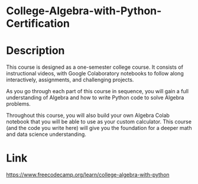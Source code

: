 # College-Algebra-with-Python-Certification

# Description
This course is designed as a one-semester college course. It consists of instructional videos, with Google Colaboratory notebooks to follow along interactively, assignments, and challenging projects.

As you go through each part of this course in sequence, you will gain a full understanding of Algebra and how to write Python code to solve Algebra problems.

Throughout this course, you will also build your own Algebra Colab notebook that you will be able to use as your custom calculator. This course (and the code you write here) will give you the foundation for a deeper math and data science understanding.

# Link

https://www.freecodecamp.org/learn/college-algebra-with-python
